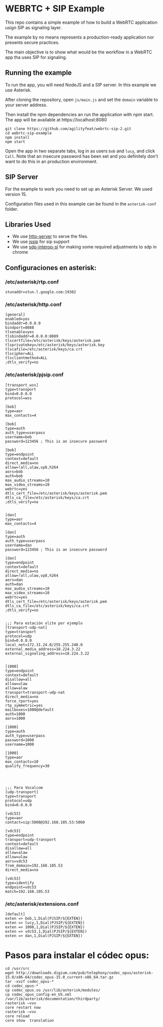 # WEBRTC + SIP Example
This repo contains a simple example of how to build a WebRTC application usign SIP as signaling layer.

The example by no means represents a production-ready application nor presents secure practices. 

The main objective is to show what would be the workflow in a WebRTC app tha uses SIP for signaling.

## Running the example
To run the app, you will need NodeJS and a SIP server. In this example we use Asterisk. 

After cloning the repository, open `js/main.js` and set the `domain` variable to your server address.

Then install the npm dependencies an run the application with npm start. The app will be available at https://localhost:8080

    git clone https://github.com/agilityfeat/webrtc-sip-2.git
    cd webrtc-sip-example
    npm install
    npm start

Open the app in two separate tabs, log in as users `bob` and `lucy`, and click `Call`. Note that an insecure password has been set and you definitely don't want to do this in an production environment.

## SIP Server
For the example to work you need to set up an Asterisk Server. We used version 15.

Configuration files used in this example can be found in the `asterisk-conf` folder.

## Libraries Used

* We use [http-server](https://www.npmjs.com/package/http-server) to serve the files.
* We use [jssip](http://jssip.net/) for sip support
* We use [sdp-interop-sl](https://github.com/StarLeafAPIs/sdp-interop-sl) for making some required adjustments to sdp in chrome




## Configuraciones en asterisk:


### /etc/asterisk/rtp.conf

    stunaddr=stun.l.google.com:19302



### /etc/asterisk/http.conf

    [general]
    enabled=yes
    bindaddr=0.0.0.0
    bindport=8088
    tlsenable=yes
    tlsbindaddr=0.0.0.0:8089
    tlscertfile=/etc/asterisk/keys/asterisk.pem
    tlsprivatekey=/etc/asterisk/keys/asterisk.key
    tlscafile=/etc/asterisk/keys/ca.crt
    tlscipher=ALL
    tlsclientmethod=ALL
    ;dtls_verify=no




### /etc/asterisk/pjsip.conf

    [transport_wss]
    type=transport
    bind=0.0.0.0
    protocol=wss

    [bob]
    type=aor
    max_contacts=4
    
    [bob]
    type=auth
    auth_type=userpass
    username=bob
    password=123456 ; This is an insecure password
    
    [bob]
    type=endpoint
    context=default
    direct_media=no
    allow=!all,ulaw,vp8,h264
    aors=bob
    auth=bob
    max_audio_streams=10
    max_video_streams=10
    webrtc=yes
    dtls_cert_file=/etc/asterisk/keys/asterisk.pem
    dtls_ca_file=/etc/asterisk/keys/ca.crt
    ;dtls_verify=no
    
    
    [dan]
    type=aor
    max_contacts=4
    
    [dan]
    type=auth
    auth_type=userpass
    username=dan
    password=123456 ; This is an insecure password
    
    [dan]
    type=endpoint
    context=default
    direct_media=no
    allow=!all,ulaw,vp8,h264
    aors=dan
    auth=dan
    max_audio_streams=10
    max_video_streams=10
    webrtc=yes
    dtls_cert_file=/etc/asterisk/keys/asterisk.pem
    dtls_ca_file=/etc/asterisk/keys/ca.crt
    ;dtls_verify=no
    
    
    ;;; Para estación xlite por ejemplo
    [transport-udp-nat]
    type=transport
    protocol=udp
    bind=0.0.0.0
    local_net=172.31.24.0/255.255.240.0
    external_media_address=18.224.3.22
    external_signaling_address=18.224.3.22
    
    
    [1000]
    type=endpoint
    context=default
    disallow=all
    allow=ulaw
    allow=alaw
    transport=transport-udp-nat
    direct_media=no
    force_rport=yes
    rtp_symmetric=yes
    mailboxes=1000@default
    auth=1000
    aors=1000
    
    [1000]
    type=auth
    auth_type=userpass
    password=1000
    username=1000
    
    [1000]
    type=aor
    max_contacts=10
    qualify_frequency=30
    
    
    
    
    ;;; Para Vocalcom
    [udp-transport]
    type=transport
    protocol=udp
    bind=0.0.0.0
    
    [vdc53]
    type=aor
    contact=sip:5008@192.168.105.53:5060
    
    [vdc53]
    type=endpoint
    transport=udp-transport
    context=default
    disallow=all
    allow=alaw
    allow=ulaw
    aors=vdc53
    from_domain=192.168.105.53
    direct_media=no
    
    [vdc53]
    type=identify
    endpoint=vdc53
    match=192.168.105.53
    
    
    
    

### /etc/asterisk/extensions.conf

    [default]
    exten => bob,1,Dial(PJSIP/${EXTEN})
    exten => lucy,1,Dial(PJSIP/${EXTEN})
    exten => 1000,1,Dial(PJSIP/${EXTEN})
    exten => vdc53,1,Dial(PJSIP/${EXTEN})
    exten => dan,1,Dial(PJSIP/${EXTEN})





# Pasos para instalar el códec opus:

    cd /usr/src
    wget http://downloads.digium.com/pub/telephony/codec_opus/asterisk-15.0/x86-64/codec_opus-15.0_current-x86_64.tar.gz
    tar -xvzf codec_opus-*
    cd codec_opus-*
    cp codec_opus.so /usr/lib/asterisk/modules/
    cp codec_opus_config-en_US.xml /var/lib/asterisk/documentation/thirdparty/
    rasterisk –vvv
    core restart now
    rasterisk –vvv
    core reload
    core show  translation

